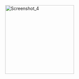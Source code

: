 <img width="220" alt="Screenshot_4" src="https://github.com/appaminul24hr/User-Input-in-Android/assets/139473883/319a6ec5-6feb-4244-907a-cfa4c5ae83cc">
